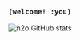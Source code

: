 ### `(welcome! :you)`

![n2o GitHub stats](https://github-readme-stats.vercel.app/api?username=n2o&show_icons=true&theme=dark)
